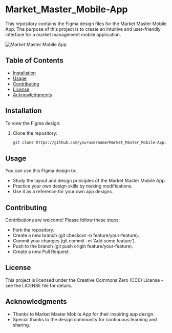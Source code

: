 # Market_Master_Mobile-App

This repository contains the Figma design files for the Market Master Mobile App. The purpose of this project is to create an intuitive and user-friendly interface for a market management mobile application.

![Market Master Mobile App](Market_Master_Mobile-App/readmeimg.png)

## Table of Contents

- [Installation](#installation)
- [Usage](#usage)
- [Contributing](#contributing)
- [License](#license)
- [Acknowledgments](#acknowledgments)

## Installation

To view the Figma design:

1. Clone the repository:
   ```bash
   git clone https://github.com/yourusername/Market_Master_Mobile-App.git

## Usage

You can use this Figma design to:
   - Study the layout and design principles of the Market Master Mobile App.
   - Practice your own design skills by making modifications.
   - Use it as a reference for your own app designs.
     
## Contributing

Contributions are welcome! Please follow these steps:
   - Fork the repository.
   - Create a new branch (git checkout -b feature/your-feature).
   - Commit your changes (git commit -m 'Add some feature').
   - Push to the branch (git push origin feature/your-feature).
   - Create a new Pull Request.

## License

This project is licensed under the Creative Commons Zero (CC0) License - see the LICENSE file for details.

## Acknowledgments

   - Thanks to Market Master Mobile App for their inspiring app design.
   - Special thanks to the design community for continuous learning and sharing.
